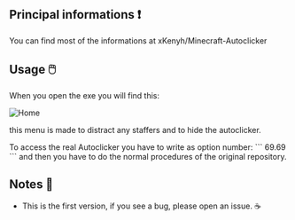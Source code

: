 ## Principal informations ❗
<p>You can find most of the informations at <a href="https://github.com/xKenyh/Minecraft-Autoclicker"style="text-decoration: none">xKenyh/Minecraft-Autoclicker</a></p>
  
## Usage 🖱️
When you open the exe you will find this:

<img src="https://github.com/uranxo07/Minecraft-Autoclicker-To-Bypassing-MATB/blob/main/Images/home.png" alt="Home">

this menu is made to distract any staffers and to hide the autoclicker.

<p>To access the real Autoclicker you have to write as option number: ``` 69.69 ``` and then you have to do the normal procedures of <a href="https://github.com/xKenyh/Minecraft-Autoclicker"style="text-decoration: none">the original repository</a>.</p>
  
## Notes 📝
* This is the first version, if you see a bug, please open an issue. ☕ 
